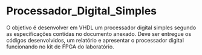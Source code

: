 # Processador_Digital_Simples
O objetivo é desenvolver em VHDL um processador digital simples segundo as especificações contidas no documento anexado. Deve ser entregue os códigos desenvolvidos, um relatório e apresentar o processador digital funcionando no kit de FPGA do laboratório.
